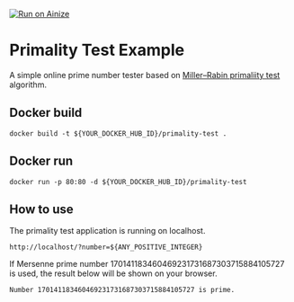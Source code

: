 [![Run on Ainize](https://ainize-run-web.herokuapp.com/static/images/run_on_ainize_button.png)](https://ainize-dev.web.app/redirect?git_repo=github.com/ainize-team/ainize-run-primality-test-example)

# Primality Test Example
A simple online prime number tester based on [Miller–Rabin primaliity test](https://en.wikipedia.org/wiki/Miller%E2%80%93Rabin_primality_test) algorithm.

## Docker build
```
docker build -t ${YOUR_DOCKER_HUB_ID}/primality-test .
```
## Docker run
```
docker run -p 80:80 -d ${YOUR_DOCKER_HUB_ID}/primality-test
```

## How to use
The primality test application is running on localhost.
```
http://localhost/?number=${ANY_POSITIVE_INTEGER}
```
If Mersenne prime number 170141183460469231731687303715884105727 is used, the result below will be shown on your browser.
```
Number 170141183460469231731687303715884105727 is prime.
```
